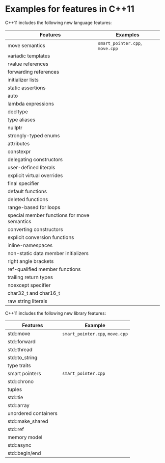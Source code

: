 
# Examples for features in C++11

C++11 includes the following new language features:

| Features       | Examples |
| -------------- | ---- |
| move semantics | `smart_pointer.cpp`, `move.cpp` |
| variadic templates |      |
| rvalue references |      |
| forwarding references |      |
| initializer lists |      |
| static assertions |      |
| auto |      |
| lambda expressions |      |
| decltype |      |
| type aliases |      |
| nullptr |      |
| strongly-typed enums |      |
| attributes |      |
| constexpr |      |
| delegating constructors |      |
| user-defined literals |      |
| explicit virtual overrides |      |
| final specifier |      |
| default functions |      |
| deleted functions |      |
| range-based for loops |      |
| special member functions for move semantics |      |
| converting constructors |      |
| explicit conversion functions |      |
| inline-namespaces |      |
| non-static data member initializers |      |
| right angle brackets |      |
| ref-qualified member functions |      |
| trailing return types |      |
| noexcept specifier |      |
| char32_t and char16_t |      |
| raw string literals |      |

C++11 includes the following new library features:

| Features       | Example |
| -------------- | ---- |
| std::move | `smart_pointer.cpp`, `move.cpp` |
| std::forward |      |
| std::thread |      |
| std::to_string |      |
| type traits |      |
| smart pointers | `smart_pointer.cpp` |
| std::chrono |      |
| tuples |      |
| std::tie |      |
| std::array |      |
| unordered containers |      |
| std::make_shared |      |
| std::ref |      |
| memory model |      |
| std::async |      |
| std::begin/end |      |

